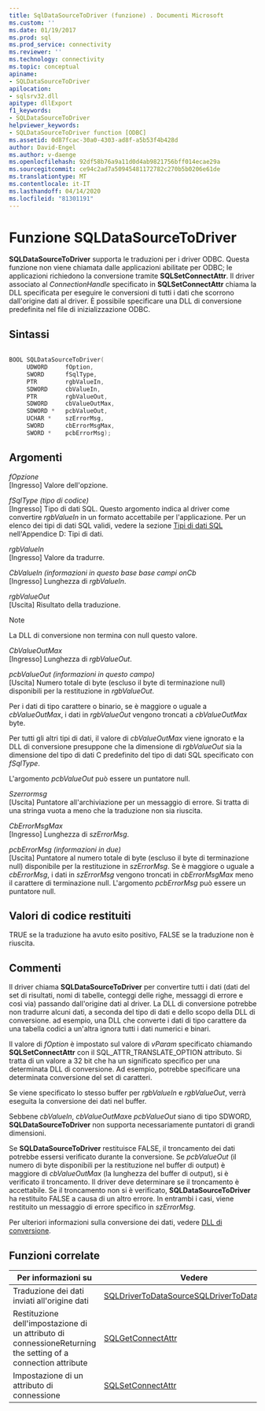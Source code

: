 ```yaml
---
title: SqlDataSourceToDriver (funzione) . Documenti Microsoft
ms.custom: ''
ms.date: 01/19/2017
ms.prod: sql
ms.prod_service: connectivity
ms.reviewer: ''
ms.technology: connectivity
ms.topic: conceptual
apiname:
- SQLDataSourceToDriver
apilocation:
- sqlsrv32.dll
apitype: dllExport
f1_keywords:
- SQLDataSourceToDriver
helpviewer_keywords:
- SQLDataSourceToDriver function [ODBC]
ms.assetid: 0d87fcac-30a0-4303-ad8f-a5b53f4b428d
author: David-Engel
ms.author: v-daenge
ms.openlocfilehash: 92df58b76a9a11d0d4ab9821756bff014ecae29a
ms.sourcegitcommit: ce94c2ad7a50945481172782c270b5b0206e61de
ms.translationtype: MT
ms.contentlocale: it-IT
ms.lasthandoff: 04/14/2020
ms.locfileid: "81301191"
---
```

# <a name="sqldatasourcetodriver-function"></a>Funzione SQLDataSourceToDriver
**SQLDataSourceToDriver** supporta le traduzioni per i driver ODBC. Questa funzione non viene chiamata dalle applicazioni abilitate per ODBC; le applicazioni richiedono la conversione tramite **SQLSetConnectAttr**. Il driver associato al *ConnectionHandle* specificato in **SQLSetConnectAttr** chiama la DLL specificata per eseguire le conversioni di tutti i dati che scorrono dall'origine dati al driver. È possibile specificare una DLL di conversione predefinita nel file di inizializzazione ODBC.  
  
## <a name="syntax"></a>Sintassi  
  
```cpp  
  
BOOL SQLDataSourceToDriver(  
     UDWORD     fOption,  
     SWORD      fSqlType,  
     PTR        rgbValueIn,  
     SDWORD     cbValueIn,  
     PTR        rgbValueOut,  
     SDWORD     cbValueOutMax,  
     SDWORD *   pcbValueOut,  
     UCHAR *    szErrorMsg,  
     SWORD      cbErrorMsgMax,  
     SWORD *    pcbErrorMsg);  
```  
  
## <a name="arguments"></a>Argomenti  
 *fOpzione*  
 [Ingresso] Valore dell'opzione.  
  
 *fSqlType (tipo di codice)*  
 [Ingresso] Tipo di dati SQL. Questo argomento indica al driver come convertire *rgbValueIn* in un formato accettabile per l'applicazione. Per un elenco dei tipi di dati SQL validi, vedere la sezione [Tipi di dati SQL](../../../odbc/reference/appendixes/sql-data-types.md) nell'Appendice D: Tipi di dati.  
  
 *rgbValueIn*  
 [Ingresso] Valore da tradurre.  
  
 *CbValueIn (informazioni in questo base base campi onCb*  
 [Ingresso] Lunghezza di *rgbValueIn*.  
  
 *rgbValueOut*  
 [Uscita] Risultato della traduzione.  
  
> [!NOTE]  
>  La DLL di conversione non termina con null questo valore.  
  
 *CbValueOutMax*  
 [Ingresso] Lunghezza di *rgbValueOut*.  
  
 *pcbValueOut (informazioni in questo campo)*  
 [Uscita] Numero totale di byte (escluso il byte di terminazione null) disponibili per la restituzione in *rgbValueOut*.  
  
 Per i dati di tipo carattere o binario, se è maggiore o uguale a *cbValueOutMax*, i dati in *rgbValueOut* vengono troncati a *cbValueOutMax* byte.  
  
 Per tutti gli altri tipi di dati, il valore di *cbValueOutMax* viene ignorato e la DLL di conversione presuppone che la dimensione di *rgbValueOut* sia la dimensione del tipo di dati C predefinito del tipo di dati SQL specificato con *fSqlType*.  
  
 L'argomento *pcbValueOut* può essere un puntatore null.  
  
 *Szerrormsg*  
 [Uscita] Puntatore all'archiviazione per un messaggio di errore. Si tratta di una stringa vuota a meno che la traduzione non sia riuscita.  
  
 *CbErrorMsgMax*  
 [Ingresso] Lunghezza di *szErrorMsg*.  
  
 *pcbErrorMsg (informazioni in due)*  
 [Uscita] Puntatore al numero totale di byte (escluso il byte di terminazione null) disponibile per la restituzione in *szErrorMsg*. Se è maggiore o uguale a *cbErrorMsg*, i dati in *szErrorMsg* vengono troncati in *cbErrorMsgMax* meno il carattere di terminazione null. L'argomento *pcbErrorMsg* può essere un puntatore null.  
  
## <a name="returns"></a>Valori di codice restituiti  
 TRUE se la traduzione ha avuto esito positivo, FALSE se la traduzione non è riuscita.  
  
## <a name="comments"></a>Commenti  
 Il driver chiama **SQLDataSourceToDriver** per convertire tutti i dati (dati del set di risultati, nomi di tabelle, conteggi delle righe, messaggi di errore e così via) passando dall'origine dati al driver. La DLL di conversione potrebbe non tradurre alcuni dati, a seconda del tipo di dati e dello scopo della DLL di conversione. ad esempio, una DLL che converte i dati di tipo carattere da una tabella codici a un'altra ignora tutti i dati numerici e binari.  
  
 Il valore di *fOption* è impostato sul valore di *vParam* specificato chiamando **SQLSetConnectAttr** con il SQL_ATTR_TRANSLATE_OPTION attributo. Si tratta di un valore a 32 bit che ha un significato specifico per una determinata DLL di conversione. Ad esempio, potrebbe specificare una determinata conversione del set di caratteri.  
  
 Se viene specificato lo stesso buffer per *rgbValueIn* e *rgbValueOut*, verrà eseguita la conversione dei dati nel buffer.  
  
 Sebbene *cbValueIn*, *cbValueOutMax*e *pcbValueOut* siano di tipo SDWORD, **SQLDataSourceToDriver** non supporta necessariamente puntatori di grandi dimensioni.  
  
 Se **SQLDataSourceToDriver** restituisce FALSE, il troncamento dei dati potrebbe essersi verificato durante la conversione. Se *pcbValueOut* (il numero di byte disponibili per la restituzione nel buffer di output) è maggiore di *cbValueOutMax* (la lunghezza del buffer di output), si è verificato il troncamento. Il driver deve determinare se il troncamento è accettabile. Se il troncamento non si è verificato, **SQLDataSourceToDriver** ha restituito FALSE a causa di un altro errore. In entrambi i casi, viene restituito un messaggio di errore specifico in *szErrorMsg*.  
  
 Per ulteriori informazioni sulla conversione dei dati, vedere [DLL di conversione](../../../odbc/reference/develop-app/translation-dlls.md).  
  
## <a name="related-functions"></a>Funzioni correlate  
  
|Per informazioni su|Vedere|  
|---------------------------|---------|  
|Traduzione dei dati inviati all'origine dati|[SQLDriverToDataSourceSQLDriverToDataSource](../../../odbc/reference/syntax/sqldrivertodatasource-function.md)|  
|Restituzione dell'impostazione di un attributo di connessioneReturning the setting of a connection attribute|[SQLGetConnectAttr](../../../odbc/reference/syntax/sqlgetconnectattr-function.md)|  
|Impostazione di un attributo di connessione|[SQLSetConnectAttr](../../../odbc/reference/syntax/sqlsetconnectattr-function.md)|
